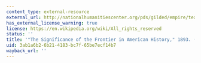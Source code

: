 ```yaml
---
content_type: external-resource
external_url: http://nationalhumanitiescenter.org/pds/gilded/empire/text1/turner.pdf
has_external_license_warning: true
license: https://en.wikipedia.org/wiki/All_rights_reserved
status: ''
title: '"The Significance of the Frontier in American History," 1893. (PDF)'
uid: 3ab1a6b2-6b21-4183-bc7f-65be7ecf14b7
wayback_url: ''
---
```

